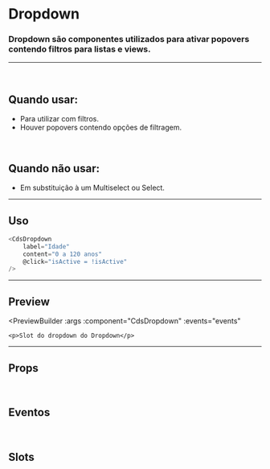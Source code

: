 # Dropdown

### Dropdown são componentes utilizados para ativar popovers contendo filtros para listas e views.
---
<br>

## Quando usar:
- Para utilizar com filtros.
- Houver popovers contendo opções de filtragem.


<br>

## Quando não usar:
- Em substituição à um Multiselect ou Select.

---

## Uso

```js
<CdsDropdown
	label="Idade"
	content="0 a 120 anos"
	@click="isActive = !isActive"
/>
```

---

## Preview

<PreviewBuilder
	:args
	:component="CdsDropdown"
	:events="events"
>
	<p>Slot do dropdown do Dropdown</p>
</PreviewBuilder>

---

## Props

<APITable
	name="CdsDropdown"
	section="props"
/>
<br>

## Eventos

<APITable
	name="CdsDropdown"
	section="events"
/>
<br>

## Slots

<APITable
	name="CdsDropdown"
	section="slots"
/>

<script setup>
import { ref } from 'vue';
import CdsDropdown from '@/components/Dropdown.vue';

const events = [
	'click'
];

const args = ref({
	label: 'Idade',
	content: '0 a 120 anos',
});
</script>
